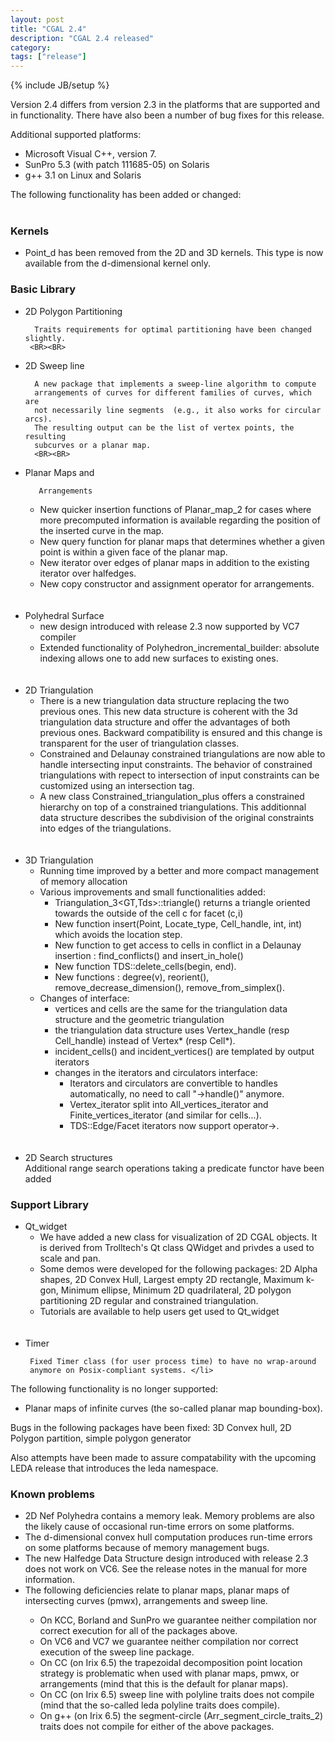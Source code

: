 ```yaml
---
layout: post
title: "CGAL 2.4"
description: "CGAL 2.4 released"
category:
tags: ["release"]
---
```

{% include JB/setup %}
<p>Version 2.4 differs from version 2.3 in the platforms that are supported and
in functionality.  There have also been a number of bug fixes for this release.</p>

<p>
Additional supported platforms:
<UL>
   <LI> Microsoft Visual C++, version 7. </li>
   <LI> SunPro 5.3 (with patch 111685-05) on Solaris </li>
   <LI> g++ 3.1 on Linux and Solaris </li>
</UL>

<p>
The following functionality has been added or changed:<BR><BR>

<H3>Kernels</H3>

<UL>
   <LI> Point_d has been removed from the 2D and 3D kernels.  This type is
        now available from the d-dimensional kernel only. </li>
</UL>

<H3>Basic Library</H3>

<UL>

  <LI> 2D Polygon Partitioning<BR>

      Traits requirements for optimal partitioning have been changed slightly.
     <BR><BR>
 </li>
 
  <LI> 2D Sweep line<BR>

      A new package that implements a sweep-line algorithm to compute
      arrangements of curves for different families of curves, which are
      not necessarily line segments  (e.g., it also works for circular arcs).
      The resulting output can be the list of vertex points, the resulting
      subcurves or a planar map.
      <BR><BR>
 </li>
 
  <LI>
       Planar Maps and

       Arrangements

  <UL>
  <LI> New quicker insertion functions of Planar_map_2 for cases where more
      precomputed information is available regarding the position of
      the inserted curve in the map. </li>

  <LI> New query function for planar maps that determines whether a given
      point is within a given face of the planar map. </li>

  <LI> New iterator over edges of planar maps in addition to the existing
      iterator over halfedges. </li>

  <LI>  New copy constructor and assignment operator for arrangements. </li>
  </UL>
 </li>
  <BR><BR>


  <LI>
       Polyhedral Surface
  <UL>
  <LI>  new design introduced with release 2.3 now supported by VC7 compiler </li>

  <LI>  Extended functionality of Polyhedron_incremental_builder:
        absolute indexing allows one to add new surfaces to existing ones. </li>
  </UL>
 </li>
  <BR><BR>


  <LI> 2D Triangulation
  <UL>
  <LI> There is a new triangulation data structure replacing the two
       previous ones. This new data structure is coherent with the 3d
       triangulation data structure and offer the advantages of both
       previous ones. Backward compatibility is ensured and this change
       is transparent for the user of triangulation classes. </li>
  <LI> Constrained and Delaunay constrained triangulations are now able
       to handle intersecting input constraints.
       The behavior of constrained triangulations with repect to
       intersection of input constraints can be customized using
       an intersection tag. </li>
  <LI> A new class Constrained_triangulation_plus offers a constrained
       hierarchy on top of a constrained triangulations. This additionnal
       data structure describes the subdivision of the original constraints
       into edges of the triangulations. </li>
  </UL> </li>
  <BR><BR>


  <LI> 3D Triangulation
   <UL>
   <LI> Running time improved by a better and more compact management of
        memory allocation </li>

   <LI> Various improvements and small functionalities added:
     <UL>
     <LI> Triangulation_3&lt;GT,Tds&gt;::triangle() returns a triangle oriented
          towards the outside of the cell c for facet (c,i) </li>
     <LI> New function insert(Point, Locate_type, Cell_handle, int, int)
          which avoids the location step. </li>
     <LI> New function to get access to cells in conflict in a Delaunay
          insertion : find_conflicts() and insert_in_hole() </li>
     <LI> New function TDS::delete_cells(begin, end). </li>
     <LI> New functions : degree(v), reorient(), remove_decrease_dimension(),
          remove_from_simplex(). </li>
     </UL>
 </li>
   <LI> Changes of interface:
     <UL>
     <LI> vertices and cells are the same for the triangulation data
          structure and the geometric triangulation </li>
     <LI> the triangulation data structure uses Vertex_handle (resp
          Cell_handle) instead of Vertex* (resp Cell*). </li>
     <LI> incident_cells() and incident_vertices() are templated by output
          iterators </li>
     <LI> changes in the iterators and circulators interface:
        <UL>
        <LI> Iterators and circulators are convertible to handles
             automatically, no need to call "->handle()" anymore. </li>
        <LI> Vertex_iterator split into All_vertices_iterator and
             Finite_vertices_iterator (and similar for cells...). </li>
        <LI> TDS::Edge/Facet iterators now support operator->. </li>
        </UL> </li>
     </UL>
     </li>
  </UL> </li>
  </li>
  <BR><BR>
  <LI> 2D Search structures<BR>
      Additional range search operations taking a predicate functor have been
      added </li>
  </UL>

<H3>Support Library</H3>
<UL>
<LI>   Qt_widget
  <UL>
  <LI> We have added a new class for visualization of 2D CGAL objects.
       It is derived from Trolltech's Qt class QWidget and privdes a
       used to scale and pan. </li>
  <LI> Some demos were developed for the following packages: 2D Alpha shapes,
       2D Convex Hull, Largest empty 2D rectangle, Maximum k-gon,
       Minimum ellipse,  Minimum 2D quadrilateral, 2D polygon partitioning
       2D regular and constrained triangulation. </li>
  <LI> Tutorials are available to help users get used to Qt_widget </li>
  </UL> </li>
  <BR><BR>

<LI> Timer<BR>

     Fixed Timer class (for user process time) to have no wrap-around
     anymore on Posix-compliant systems. </li>
</UL>

<p>
The following functionality is no longer supported:
<UL>
<LI> Planar maps of infinite curves (the so-called planar map bounding-box). </li>
</UL>

<p>
Bugs in the following packages have been fixed:
   3D Convex hull, 2D Polygon partition, simple polygon generator

<p>
Also attempts have been made to assure compatability with the upcoming LEDA
release that introduces the leda namespace.

<p>
<H3>Known problems</H3>
<UL>
<LI> 2D Nef Polyhedra contains a memory leak.  Memory problems are also
     the likely cause of occasional run-time errors on some platforms. </li>
<LI> The d-dimensional convex hull computation produces run-time errors on
     some platforms because of memory management bugs. </li>
<LI> The new Halfedge Data Structure design introduced with release 2.3
     does not work on VC6.  See the release notes in the manual for more
     information. </li>
<LI> The following deficiencies relate to planar maps, planar maps of
     intersecting curves (pmwx), arrangements and sweep line. </li>
   <UL>
    <LI> On KCC, Borland and SunPro we guarantee neither compilation nor
         correct execution for all of the packages above. </li>
    <LI> On VC6 and VC7 we guarantee neither compilation nor correct
         execution of the sweep line package. </li>
    <LI> On CC (on Irix 6.5) the trapezoidal decomposition point location
         strategy is problematic when used with planar maps, pmwx, or
         arrangements (mind that this is the default for planar maps). </li>
    <LI> On CC (on Irix 6.5) sweep line with polyline traits does not compile
         (mind that the so-called leda polyline traits does compile). </li>
    <LI> On g++ (on Irix 6.5) the segment-circle (Arr_segment_circle_traits_2)
         traits does not compile for either of the above packages. </li>
   </UL>
</UL>
